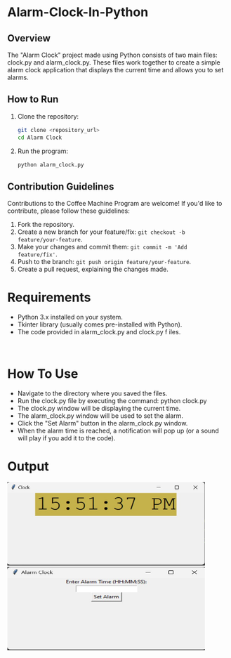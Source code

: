 # Alarm-Clock-In-Python 

## Overview

The "Alarm Clock" project made using Python consists of two main files: clock.py and alarm_clock.py. These files work together to create a simple alarm clock application that displays the current time and allows you to set alarms.

## How to Run

1. Clone the repository:
   ```bash
   git clone <repository_url>
   cd Alarm Clock
   ```

2. Run the program:
   ```bash
   python alarm_clock.py
   ```

## Contribution Guidelines

Contributions to the Coffee Machine Program are welcome! If you'd like to contribute, please follow these guidelines:

1. Fork the repository.
2. Create a new branch for your feature/fix: `git checkout -b feature/your-feature`.
3. Make your changes and commit them: `git commit -m 'Add feature/fix'`.
4. Push to the branch: `git push origin feature/your-feature`.
5. Create a pull request, explaining the changes made.



 <h1>Requirements</h1 >

- Python 3.x installed on your system.
- Tkinter library (usually comes pre-installed with  Python).
- The code provided in alarm_clock.py and clock.py f iles.
<br >
<h1>How To Use</h1>

- Navigate to the directory where you saved the files.
- Run the clock.py file by executing the command: python clock.py
- The clock.py window will be displaying the current time.
- The alarm_clock.py window will be used to set the alarm.
- Click the "Set Alarm" button in the alarm_clock.py window.
- When the alarm time is reached, a notification will pop up (or a sound will play if you add it to the code).

<h1>Output</h1>
<img width="450" height="190" alt="output" src="Clock.jpg">
<img width="450" height="190" alt="output" src="Alarm.jpg">

